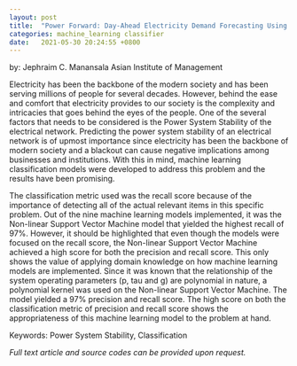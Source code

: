 ```yaml
---
layout: post
title:  "Power Forward: Day-Ahead Electricity Demand Forecasting Using Gradient Boosting Regressors"
categories: machine_learning classifier
date:   2021-05-30 20:24:55 +0800
---
```

by: Jephraim C. Manansala
Asian Institute of Management

Electricity has been the backbone of the modern society and has been serving millions of people for several decades. However, behind the ease and comfort that electricity provides to our society is the complexity and intricacies that goes behind the eyes of the people. One of the several factors that needs to be considered is the Power System Stability of the electrical network. Predicting the power system stability of an electrical network is of upmost importance since electricity has been the backbone of modern society and a blackout can cause negative implications among businesses and institutions. With this in mind, machine learning classification models were developed to address this problem and the results have been promising.

The classification metric used was the recall score because of the importance of detecting all of the actual relevant items in this specific problem. Out of the nine machine learning models implemented, it was the Non-linear Support Vector Machine model that yielded the highest recall of 97%. However, it should be highlighted that even though the models were focused on the recall score, the Non-linear Support Vector Machine achieved a high score for both the precision and recall score. This only shows the value of applying domain knowledge on how machine learning models are implemented. Since it was known that the relationship of the system operating parameters (p, tau and g) are polynomial in nature, a polynomial kernel was used on the Non-linear Support Vector Machine. The model yielded a 97% precision and recall score. The high score on both the classification metric of precision and recall score shows the appropriateness of this machine learning model to the problem at hand.

Keywords: Power System Stability, Classification 

<i>Full text article and source codes can be provided upon request. </i>